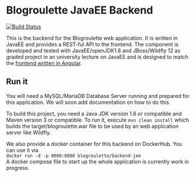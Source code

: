 # Blogroulette JavaEE Backend
[![Build Status](https://travis-ci.org/blogroulette/backend-jee.svg?branch=master)](https://travis-ci.org/blogroulette/backend-jee)

This is the backend for the Blogroulette web application. 
It is written in JavaEE and provides a REST-ful API to the frontend.
The component is developed and tested with JavaEE/openJDK1.8 and JBoss/Wildfly 
12 as graded project in an university lecture on JavaEE and is designed to match
the [frontend written in Angular](https://github.com/blogroulette/frontend-angular).


## Run it
You will need a MySQL/MariaDB Database Server running and prepared for this application. 
We will soon add documentation on how to do this.

To build this project, you need a Java JDK version 1.8 or compatible and Maven version 3 or compatible.
To run it, execute ```mvn clean install``` which builds the target/blogroulette.war file to be used by 
an web application server like Wildfly.

We also provide a docker container for this backend on DockerHub. You can use it via  
```docker run -d -p 8080:8080 blogroulette/backend-jee```  
A docker compose file to start up the whole application is currently work in progress.
